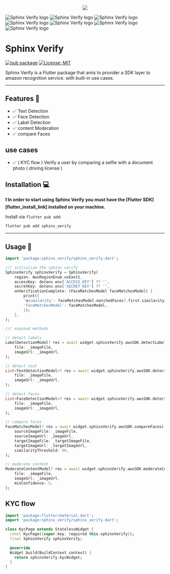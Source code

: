 <p align="center">
  <img src="https://github.com/moesaid/SphinxVerify/blob/main/marketing/logo.png?raw=true" />
</p>

![Sphinx Verify logo](https://github.com/moesaid/SphinxVerify/blob/main/marketing/thumbnail.jpg?raw=true)
![Sphinx Verify logo](https://github.com/moesaid/SphinxVerify/blob/main/marketing/demo_1.jpg?raw=true)
![Sphinx Verify logo](https://github.com/moesaid/SphinxVerify/blob/main/marketing/demo_2.jpg?raw=true)
![Sphinx Verify logo](https://github.com/moesaid/SphinxVerify/blob/main/marketing/demo_3.jpg?raw=true)
![Sphinx Verify logo](https://github.com/moesaid/SphinxVerify/blob/main/marketing/demo_4.jpg?raw=true)
![Sphinx Verify logo](https://github.com/moesaid/SphinxVerify/blob/main/marketing/demo_5.jpg?raw=true)
![Sphinx Verify logo](https://github.com/moesaid/SphinxVerify/blob/main/marketing/demo_6.jpg?raw=true)

# Sphinx Verify

[![pub package][pub_badge]][pub_badge_link]
[![License: MIT][license_badge]][license_badge_link]

Sphinx Verify is a Flutter package that amis to provider a SDK layer to amazon recognition service. with built-in use cases.

---

## Features 🚀

- ✅ Text Detection
- ✅ Face Detection
- ✅ Label Detection
- ✅ content Moderation
- ✅ compare Faces

## use cases

- ✅ ( KYC flow ) Verify a user by comparing a selfie with a document photo ( driving license )

## Installation 💻

**❗ In order to start using Sphinx Verify you must have the [Flutter SDK][flutter_install_link] installed on your machine.**

Install via `flutter pub add`:

```sh
flutter pub add sphinx_verify
```

---

## Usage 📖

```dart
import 'package:sphinx_verify/sphinx_verify.dart';

/// initialize the sphinx verify
SphinxVerify sphinxVerify = SphinxVerify(
    region: AwsRegionEnum.usEast1,
    accessKey: dotenv.env['ACCESS_KEY'] ?? '',
    secretKey: dotenv.env['SECRET_KEY'] ?? '',
    onVerificationComplete: (FaceMatchesModel faceMatchesModel) {
        print({
        '❌similarity': faceMatchesModel.matchedFaces?.first.similarity,
        'faceMatchesModel': faceMatchesModel,
        });
    },
);

/// exposed methods

// detect labels
LabelDetectionModel? res = await widget.sphinxVerify.awsSDK.detectLabels(
    file: _imageFile,
    imageUrl: _imageUrl,
);

// detect text
List<TextDetectionModel>? res = await widget.sphinxVerify.awsSDK.detectText(
    file: _imageFile,
    imageUrl: _imageUrl,
);

// detect faces
List<FaceDetectionModel>? res = await widget.sphinxVerify.awsSDK.detectFaces(
    file: _imageFile,
    imageUrl: _imageUrl,
);

// compare faces
FaceMatchesModel? res = await widget.sphinxVerify.awsSDK.compareFaces(
    sourceImageFile: _imageFile,
    sourceImageUrl: _imageUrl,
    targetImageFile: _targetImageFile,
    targetImageUrl: _targetImageUrl,
    similarityThreshold: 90,
);

// moderate content
ModerateContentModel? res = await widget.sphinxVerify.awsSDK.moderateContent(
    file: _imageFile,
    imageUrl: _imageUrl,
    minConfidence: 5,
);
```

## KYC flow

```dart
import 'package:flutter/material.dart';
import 'package:sphinx_verify/sphinx_verify.dart';

class KycPage extends StatelessWidget {
  const KycPage({super.key, required this.sphinxVerify});
  final SphinxVerify sphinxVerify;

  @override
  Widget build(BuildContext context) {
    return sphinxVerify.kycWidget;
  }
}
```

[license_badge]: https://img.shields.io/badge/license-MIT-blue.svg
[license_badge_link]: License
[pub_badge]: https://img.shields.io/pub/v/sphinx_verify
[pub_badge_link]: https://pub.dev/packages/sphinx_verify
